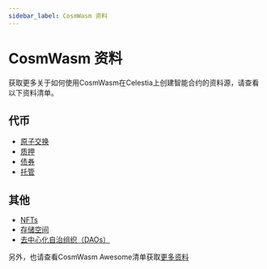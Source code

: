 ```yaml
---
sidebar_label: CosmWasm 资料
---
```


# CosmWasm 资料

获取更多关于如何使用CosmWasm在Celestia上创建智能合约的资料源，请查看以下资料清单。

## 代币

- [原子交换](https://docs.rs/cw20-atomic-swap/latest/cw20_atomic_swap/)
- [质押](https://docs.rs/cw20-staking/latest/cw20_staking/)
- [债券](https://docs.rs/cw20-bonding/latest/cw20_bonding/)
- [托管](https://docs.rs/cw20-escrow/latest/cw20_escrow/)

## 其他

- [NFTs](https://github.com/CosmWasm/cw-nfts/tree/main/contracts)
- [存储空间](https://crates.io/crates/cosmwasm-storage)
- [去中心化自治组织（DAOs）](https://github.com/DA0-DA0/dao-contracts/tree/main/contracts)

另外，也请查看CosmWasm Awesome清单获取[更多资料](https://github.com/InterWasm/cw-awesome/)
